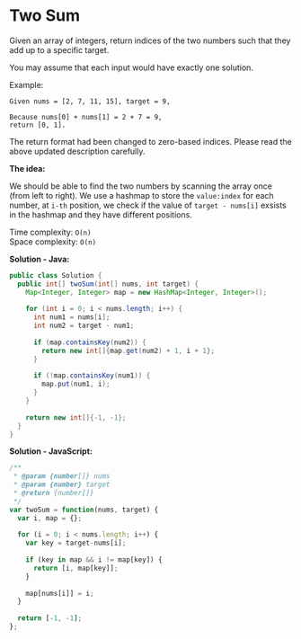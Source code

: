 # Two Sum

Given an array of integers, return indices of the two numbers such that they add up to a specific target.

You may assume that each input would have exactly one solution.

Example:
```
Given nums = [2, 7, 11, 15], target = 9,

Because nums[0] + nums[1] = 2 + 7 = 9,
return [0, 1].
```
The return format had been changed to zero-based indices. Please read the above updated description carefully.

**The idea:**

We should be able to find the two numbers by scanning the array once (from left to right). We use a hashmap to store the `value:index` for each number, at `i-th` position, we check if the value of `target - nums[i]` exsists in the hashmap and they have different positions.

Time complexity: `O(n)`<br />
Space complexity: `O(n)`

**Solution - Java:**
```java
public class Solution {
  public int[] twoSum(int[] nums, int target) {
    Map<Integer, Integer> map = new HashMap<Integer, Integer>();
        
    for (int i = 0; i < nums.length; i++) {
      int num1 = nums[i];
      int num2 = target - num1;
            
      if (map.containsKey(num2)) {
        return new int[]{map.get(num2) + 1, i + 1};
      }
            
      if (!map.containsKey(num1)) {
        map.put(num1, i);
      }
    }
        
    return new int[]{-1, -1};
  }
}
```

**Solution - JavaScript:**
```javascript
/**
 * @param {number[]} nums
 * @param {number} target
 * @return {number[]}
 */
var twoSum = function(nums, target) {
  var i, map = {};
    
  for (i = 0; i < nums.length; i++) {
    var key = target-nums[i];
        
    if (key in map && i != map[key]) {
      return [i, map[key]];
    }
        
    map[nums[i]] = i;
  }
    
  return [-1, -1];
};
```
